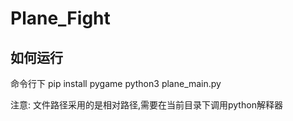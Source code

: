 # Plane_Fight

## 如何运行
命令行下
pip install pygame
python3 plane_main.py

注意: 文件路径采用的是相对路径,需要在当前目录下调用python解释器